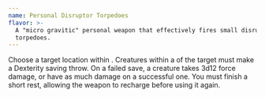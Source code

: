 ```yaml
---
name: Personal Disruptor Torpedoes
flavor: >-
  A "micro gravitic" personal weapon that effectively fires small disruptor
  torpedoes.
---
```

Choose a target location within <me-distance length="75" />. Creatures within a 
<me-distance length="10" /> of the target must make a Dexterity saving throw. On a failed save, a creature 
takes 3d12 force damage, or have as much damage on a successful one. You must finish a short rest, 
allowing the weapon to recharge before using it again.
